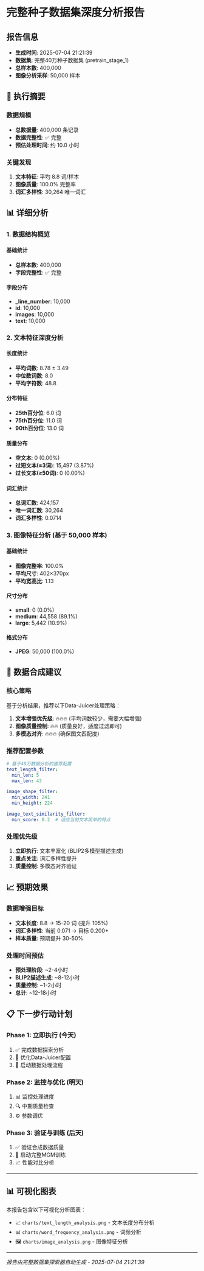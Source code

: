 # 完整种子数据集深度分析报告

## 报告信息
- **生成时间**: 2025-07-04 21:21:39
- **数据集**: 完整40万种子数据集 (pretrain_stage_1)
- **总样本数**: 400,000
- **图像分析采样**: 50,000 样本

## 🎯 执行摘要

### 数据规模
- **总数据量**: 400,000 条记录
- **数据完整性**: ✅ 完整
- **预估处理时间**: 约 10.0 小时

### 关键发现
1. **文本特征**: 平均 8.8 词/样本
2. **图像质量**: 100.0% 完整率
3. **词汇多样性**: 30,264 唯一词汇

## 📊 详细分析

### 1. 数据结构概览

#### 基础统计
- **总样本数**: 400,000
- **字段完整性**: ✅ 完整

#### 字段分布
- **_line_number**: 10,000
- **id**: 10,000
- **images**: 10,000
- **text**: 10,000

### 2. 文本特征深度分析

#### 长度统计
- **平均词数**: 8.78 ± 3.49
- **中位数词数**: 8.0
- **平均字符数**: 48.8

#### 分布特征
- **25th百分位**: 6.0 词
- **75th百分位**: 11.0 词
- **90th百分位**: 13.0 词

#### 质量分布
- **空文本**: 0 (0.00%)
- **过短文本(≤3词)**: 15,497 (3.87%)
- **过长文本(≥50词)**: 0 (0.00%)

#### 词汇统计
- **总词汇数**: 424,157
- **唯一词汇数**: 30,264
- **词汇多样性**: 0.0714

### 3. 图像特征分析 (基于 50,000 样本)

#### 基础统计
- **图像完整率**: 100.0%
- **平均尺寸**: 402×370px
- **平均宽高比**: 1.13

#### 尺寸分布
- **small**: 0 (0.0%)
- **medium**: 44,558 (89.1%)
- **large**: 5,442 (10.9%)

#### 格式分布
- **JPEG**: 50,000 (100.0%)

## 🎯 数据合成建议

### 核心策略
基于分析结果，推荐以下Data-Juicer处理策略：

1. **文本增强优先级**: 🔥🔥🔥 (平均词数较少，需要大幅增强)
2. **图像质量控制**: 🔥🔥 (质量良好，适度过滤即可)
3. **多模态对齐**: 🔥🔥🔥 (确保图文匹配度)

### 推荐配置参数
```yaml
# 基于40万数据分析的推荐配置
text_length_filter:
  min_len: 5
  max_len: 43

image_shape_filter:
  min_width: 241
  min_height: 224

image_text_similarity_filter:
  min_score: 0.2  # 适应当前文本简单的特点
```

### 处理优先级
1. **立即执行**: 文本丰富化 (BLIP2多模型描述生成)
2. **重点关注**: 词汇多样性提升
3. **质量控制**: 多模态对齐验证

## 📈 预期效果

### 数据增强目标
- **文本长度**: 8.8 → 15-20 词 (提升 105%)
- **词汇多样性**: 当前 0.071 → 目标 0.200+
- **样本质量**: 预期提升 30-50%

### 处理时间预估
- **预处理阶段**: ~2-4小时
- **BLIP2描述生成**: ~8-12小时
- **质量控制**: ~1-2小时
- **总计**: ~12-18小时

## 📋 下一步行动计划

### Phase 1: 立即执行 (今天)
1. ✅ 完成数据探索分析
2. 🔄 优化Data-Juicer配置
3. 🚀 启动数据处理流程

### Phase 2: 监控与优化 (明天)
1. 📊 监控处理进度
2. 🔍 中期质量检查
3. ⚙️ 参数调优

### Phase 3: 验证与训练 (后天)
1. ✅ 验证合成数据质量
2. 🚀 启动完整MGM训练
3. 📈 性能对比分析

---

## 📊 可视化图表

本报告包含以下可视化分析图表：
- 📈 `charts/text_length_analysis.png` - 文本长度分布分析
- 📊 `charts/word_frequency_analysis.png` - 词频分析
- 🖼️ `charts/image_analysis.png` - 图像特征分析

---
*报告由完整数据集探索器自动生成 - 2025-07-04 21:21:39*
